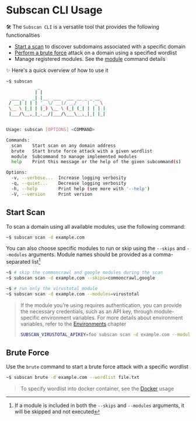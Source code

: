 # Subscan CLI Usage

🛠️ The `Subscan CLI` is a versatile tool that provides the following functionalities

- [Start a scan](#start-scan) to discover subdomains associated with a specific domain
- [Perform a brute force](#brute-force) attack on a domain using a specified wordlist
- Manage registered modules. See the [module](../../commands/module.md) command details

✨ Here's a quick overview of how to use it

```bash
~$ subscan
            _
           | |
  ___ _   _| |__  ___  ___ __ _ _ __
 / __| | | | '_ \/ __|/ __/ _` | '_ \
 \__ \ |_| | |_) \__ \ (_| (_| | | | |
 |___/\__,_|_.__/|___/\___\__,_|_| |_|


Usage: subscan [OPTIONS] <COMMAND>

Commands:
  scan    Start scan on any domain address
  brute   Start brute force attack with a given wordlist
  module  Subcommand to manage implemented modules
  help    Print this message or the help of the given subcommand(s)

Options:
  -v, --verbose...  Increase logging verbosity
  -q, --quiet...    Decrease logging verbosity
  -h, --help        Print help (see more with '--help')
  -V, --version     Print version
  ```

## Start Scan

To scan a domain using all available modules, use the following command:

```bash
~$ subscan scan -d example.com
```

You can also choose specific modules to run or skip using the `--skips` and `--modules` arguments. Module names should be provided as a comma-separated list[^note]

```bash
~$ # skip the commoncrawl and google modules during the scan
~$ subscan scan -d example.com --skips=commoncrawl,google
```

```bash
~$ # run only the virustotal module
~$ subscan scan -d example.com --modules=virustotal
```

[^note]: If a module is included in both the `--skips` and `--modules` arguments, it will be skipped and not executed

> If the module you’re using requires authentication, you can provide the necessary credentials, such as an API key, through module-specific environment variables. For more details about environment variables, refer to the [Environments](../../environments.md) chapter
>
> ```bash
> SUBSCAN_VIRUSTOTAL_APIKEY=foo subscan scan -d example.com --modules=virustotal
> ```

## Brute Force

Use the `brute` command to start a brute force attack with a specific wordlist

```bash
~$ subscan brute -d example.com --wordlist file.txt
```

> To specify wordlist into docker container, see the [Docker](docker.md) usage
